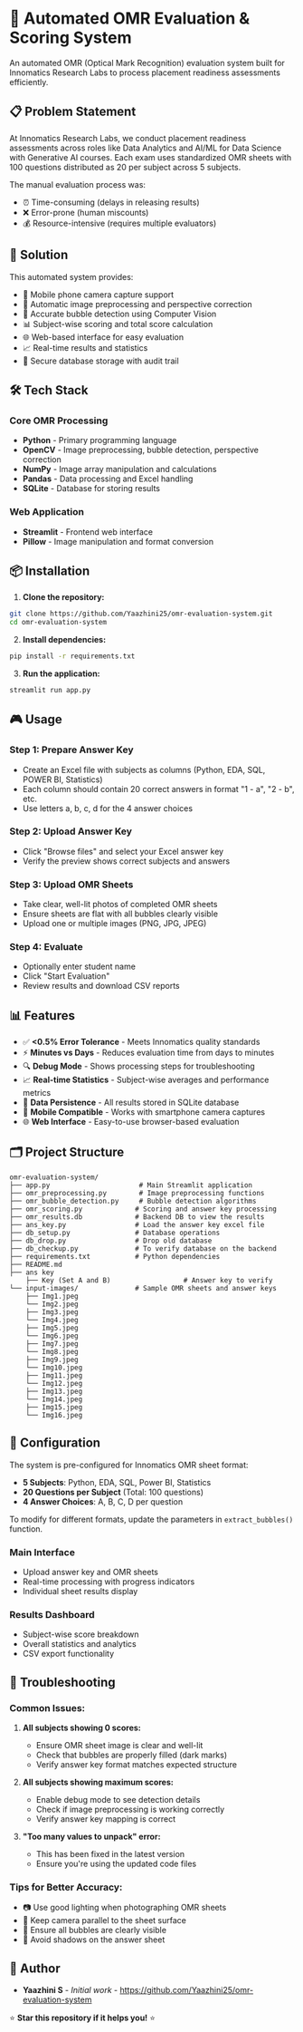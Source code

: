 # 🎯 Automated OMR Evaluation & Scoring System

An automated OMR (Optical Mark Recognition) evaluation system built for Innomatics Research Labs to process placement readiness assessments efficiently.

## 📋 Problem Statement

At Innomatics Research Labs, we conduct placement readiness assessments across roles like Data Analytics and AI/ML for Data Science with Generative AI courses. Each exam uses standardized OMR sheets with 100 questions distributed as 20 per subject across 5 subjects.

The manual evaluation process was:
- ⏰ Time-consuming (delays in releasing results)
- ❌ Error-prone (human miscounts)
- 💰 Resource-intensive (requires multiple evaluators)

## 🚀 Solution

This automated system provides:
- 📱 Mobile phone camera capture support
- 🔄 Automatic image preprocessing and perspective correction
- 🎯 Accurate bubble detection using Computer Vision
- 📊 Subject-wise scoring and total score calculation
- 🌐 Web-based interface for easy evaluation
- 📈 Real-time results and statistics
- 💾 Secure database storage with audit trail

## 🛠️ Tech Stack

### Core OMR Processing
- **Python** - Primary programming language
- **OpenCV** - Image preprocessing, bubble detection, perspective correction
- **NumPy** - Image array manipulation and calculations
- **Pandas** - Data processing and Excel handling
- **SQLite** - Database for storing results

### Web Application
- **Streamlit** - Frontend web interface
- **Pillow** - Image manipulation and format conversion

## 📦 Installation

1. **Clone the repository:**
```bash
git clone https://github.com/Yaazhini25/omr-evaluation-system.git
cd omr-evaluation-system
```

2. **Install dependencies:**
```bash
pip install -r requirements.txt
```

3. **Run the application:**
```bash
streamlit run app.py
```

## 🎮 Usage

### Step 1: Prepare Answer Key
- Create an Excel file with subjects as columns (Python, EDA, SQL, POWER BI, Statistics)
- Each column should contain 20 correct answers in format "1 - a", "2 - b", etc.
- Use letters a, b, c, d for the 4 answer choices

### Step 2: Upload Answer Key
- Click "Browse files" and select your Excel answer key
- Verify the preview shows correct subjects and answers

### Step 3: Upload OMR Sheets
- Take clear, well-lit photos of completed OMR sheets
- Ensure sheets are flat with all bubbles clearly visible
- Upload one or multiple images (PNG, JPG, JPEG)

### Step 4: Evaluate
- Optionally enter student name
- Click "Start Evaluation" 
- Review results and download CSV reports

## 📊 Features

- ✅ **<0.5% Error Tolerance** - Meets Innomatics quality standards
- ⚡ **Minutes vs Days** - Reduces evaluation time from days to minutes
- 🔍 **Debug Mode** - Shows processing steps for troubleshooting
- 📈 **Real-time Statistics** - Subject-wise averages and performance metrics
- 💾 **Data Persistence** - All results stored in SQLite database
- 📱 **Mobile Compatible** - Works with smartphone camera captures
- 🌐 **Web Interface** - Easy-to-use browser-based evaluation

## 🗂️ Project Structure

```
omr-evaluation-system/
├── app.py                      # Main Streamlit application
├── omr_preprocessing.py        # Image preprocessing functions
├── omr_bubble_detection.py     # Bubble detection algorithms
├── omr_scoring.py             # Scoring and answer key processing
├── omr_results.db             # Backend DB to view the results
├── ans_key.py                 # Load the answer key excel file
├── db_setup.py                # Database operations
├── db_drop.py                 # Drop old database
├── db_checkup.py              # To verify database on the backend 
├── requirements.txt           # Python dependencies
├── README.md
├── ans key
    ├── Key (Set A and B)                  # Answer key to verify
└── input-images/              # Sample OMR sheets and answer keys
    ├── Img1.jpeg
    └── Img2.jpeg
    ├── Img3.jpeg
    └── Img4.jpeg
    ├── Img5.jpeg
    └── Img6.jpeg
    ├── Img7.jpeg
    └── Img8.jpeg
    ├── Img9.jpeg
    └── Img10.jpeg
    ├── Img11.jpeg
    └── Img12.jpeg
    ├── Img13.jpeg
    └── Img14.jpeg
    ├── Img15.jpeg
    └── Img16.jpeg
```

## 🔧 Configuration

The system is pre-configured for Innomatics OMR sheet format:
- **5 Subjects**: Python, EDA, SQL, Power BI, Statistics
- **20 Questions per Subject** (Total: 100 questions)
- **4 Answer Choices**: A, B, C, D per question

To modify for different formats, update the parameters in `extract_bubbles()` function.

### Main Interface
- Upload answer key and OMR sheets
- Real-time processing with progress indicators
- Individual sheet results display

### Results Dashboard  
- Subject-wise score breakdown
- Overall statistics and analytics
- CSV export functionality

## 🐛 Troubleshooting

### Common Issues:

1. **All subjects showing 0 scores:**
   - Ensure OMR sheet image is clear and well-lit
   - Check that bubbles are properly filled (dark marks)
   - Verify answer key format matches expected structure

2. **All subjects showing maximum scores:**
   - Enable debug mode to see detection details
   - Check if image preprocessing is working correctly
   - Verify answer key mapping is correct

3. **"Too many values to unpack" error:**
   - This has been fixed in the latest version
   - Ensure you're using the updated code files

### Tips for Better Accuracy:
- 📷 Use good lighting when photographing OMR sheets
- 📐 Keep camera parallel to the sheet surface
- 🎯 Ensure all bubbles are clearly visible
- 🚫 Avoid shadows on the answer sheet


## 👥 Author

- **Yaazhini S** - *Initial work* - https://github.com/Yaazhini25/omr-evaluation-system

⭐ **Star this repository if it helps you!** ⭐
